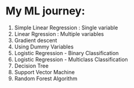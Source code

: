 # My ML journey:
1. Simple Linear Regression : Single variable
2. Linear Rgression : Multiple variables
3. Gradient descent
4. Using Dummy Variables
5. Logistic Regression - Binary Classification
6. Logistic Regression - Multiclass Classification
7. Decision Tree
8. Support Vector Machine
9. Random Forest Algorithm
